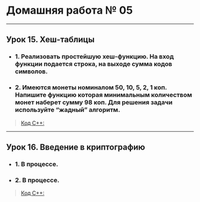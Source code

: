 # Домашняя работа № 05
-------------------------------
## Урок 15. Хеш-таблицы
- ### 1. Реализовать простейшую хеш-функцию. На вход функции подается строка, на выходе сумма кодов символов.

- ### 2. Имеются монеты номиналом 50, 10, 5, 2, 1 коп. Напишите функцию которая минимальным количеством монет наберет сумму 98 коп. Для решения задачи используйте “жадный” алгоритм.

> [Код С++:](lesson_15.cpp)
-------------------------------
## Урок 16. Введение в криптографию
- ### 1. В процессе.

- ### 2. В процессе.

> [Код С++:](lesson_16.cpp)